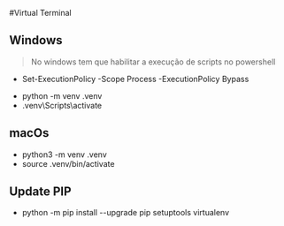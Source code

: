 #Virtual Terminal

## Windows
> No windows tem que habilitar a execução de scripts no powershell
  * Set-ExecutionPolicy -Scope Process -ExecutionPolicy Bypass
  - python -m venv .venv
  - .venv\Scripts\activate

## macOs
  - python3 -m venv .venv
  - source .venv/bin/activate

## Update PIP
  - python -m pip install --upgrade pip setuptools virtualenv


